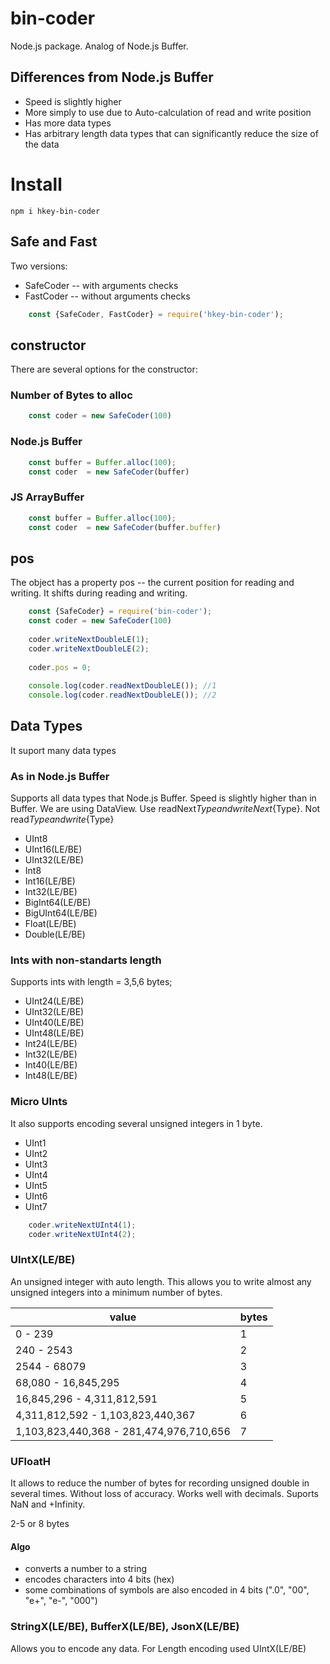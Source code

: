 # bin-coder
Node.js package. Analog of Node.js Buffer.

## Differences from Node.js Buffer
* Speed is slightly higher
* More simply to use due to Auto-calculation of read and write position
* Has more data types
* Has arbitrary length data types that can significantly reduce the size of the data

# Install
`npm i hkey-bin-coder`

## Safe and Fast
Two versions:
* SafeCoder -- with arguments checks
* FastCoder -- without arguments checks

```js
	const {SafeCoder, FastCoder} = require('hkey-bin-coder');
```
## constructor
There are several options for the constructor:

### Number of Bytes to alloc
```js
	const coder = new SafeCoder(100)
```

### Node.js Buffer
```js
	const buffer = Buffer.alloc(100);
	const coder  = new SafeCoder(buffer)
```

### JS ArrayBuffer
```js
	const buffer = Buffer.alloc(100);
	const coder  = new SafeCoder(buffer.buffer)
```

## pos
The object has a property pos -- the current position for reading and writing. It shifts during reading and writing.

```js
	const {SafeCoder} = require('bin-coder');
	const coder = new SafeCoder(100)
	
	coder.writeNextDoubleLE(1);
	coder.writeNextDoubleLE(2);
	
	coder.pos = 0;
	
	console.log(coder.readNextDoubleLE()); //1
	console.log(coder.readNextDoubleLE()); //2	
```

## Data Types
It suport many data types

### As in Node.js Buffer
Supports all data types that Node.js Buffer. 
Speed is slightly higher than in Buffer. We are using DataView.
Use readNext${Type} and writeNext${Type}. Not read${Type} and write${Type} 

* UInt8
* UInt16(LE/BE)
* UInt32(LE/BE)
* Int8
* Int16(LE/BE)
* Int32(LE/BE)
* BigInt64(LE/BE)
* BigUInt64(LE/BE)
* Float(LE/BE)
* Double(LE/BE)

### Ints with non-standarts length
Supports ints with length = 3,5,6 bytes;

* UInt24(LE/BE)
* UInt32(LE/BE)
* UInt40(LE/BE)
* UInt48(LE/BE)
* Int24(LE/BE)
* Int32(LE/BE)
* Int40(LE/BE)
* Int48(LE/BE)

### Micro UInts
It also supports encoding several unsigned integers in 1 byte.

* UInt1
* UInt2
* UInt3
* UInt4
* UInt5
* UInt6
* UInt7

```js
	coder.writeNextUInt4(1);
	coder.writeNextUInt4(2);
```

### UIntX(LE/BE)
An unsigned integer with auto length. 
This allows you to write almost any unsigned integers into a minimum number of bytes.

| value | bytes |
|----------|----------|
| 0 - 239          							| 1 |
| 240 - 2543       							| 2 |
| 2544 - 68079                    			| 3 |
| 68,080 - 16,845,295             			| 4 |
| 16,845,296 - 4,311,812,591       			| 5 |
| 4,311,812,592 - 1,103,823,440,367     	| 6 |
| 1,103,823,440,368 - 281,474,976,710,656 	| 7 |
  
### UFloatH
It allows to reduce the number of bytes for recording unsigned double in several times.
Without loss of accuracy. Works well with decimals. Suports NaN and +Infinity.

2-5 or 8 bytes

#### Algo
* converts a number to a string
* encodes characters into 4 bits (hex)
* some combinations of symbols are also encoded in 4 bits (".0", "00", "e+", "e-", "000")

### StringX(LE/BE), BufferX(LE/BE), JsonX(LE/BE) 
Allows you to encode any data. For Length encoding used UIntX(LE/BE)